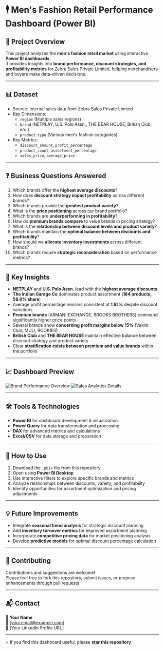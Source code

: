 # 🕴️ Men's Fashion Retail Performance Dashboard (Power BI)

## 📌 Project Overview
This project analyzes the **men's fashion retail market** using interactive **Power BI dashboards**.  
It provides insights into **brand performance, discount strategies, and profitability metrics** for Zebra Sales Private Limited, helping merchandisers and buyers make data-driven decisions.

---

## 📊 Dataset
- Source: Internal sales data from Zebra Sales Private Limited
- Key Dimensions:
  - `region` (Multiple sales regions)
  - `brand` (NETPLAY, U.S. Polo Assn., THE BEAR HOUSE, British Club, etc.)
  - `product_type` (Various men's fashion categories)
- Key Metrics:
  - `discount_amount`, `profit_percentage`
  - `product_count`, `assortment_percentage`
  - `sales_price`, `average_price`

---

## ❓ Business Questions Answered
1. Which brands offer the **highest average discounts**?  
2. How does **discount strategy impact profitability** across different brands?  
3. Which brands provide the **greatest product variety**?  
4. What is the **price positioning** across our brand portfolio?  
5. Which brands are **underperforming in profitability**?  
6. How do **premium brands compare** to value brands in pricing strategy?  
7. What is the **relationship between discount levels and product variety**?  
8. Which brands maintain the **optimal balance between discounts and profitability**?  
9. How should we **allocate inventory investments** across different brands?  
10. Which brands require **strategic reconsideration** based on performance metrics?

---

## 🔑 Key Insights
- **NETPLAY** and **U.S. Polo Assn.** lead with the **highest average discounts**  
- **The Indian Garage Co** dominates product assortment (**184 products, 58.6% share**)  
- Average profit percentage remains consistent at **1.81%** despite discount variations  
- **Premium brands** (ARMANI EXCHANGE, BROOKS BROTHERS) command significantly higher price points  
- Several brands show **concerning profit margins below 15%** (Vakim Club, MULI, ROOKIES)  
- **British Club** and **THE BEAR HOUSE** maintain effective balance between discount strategy and product variety  
- Clear **stratification exists between premium and value brands** within the portfolio

---

## 📈 Dashboard Preview
![Brand Performance Overview](images/Screenshot-2025-09-20-at-9-35-34-PM.png)
![Sales Analytics Details](images/Screenshot-2025-09-20-at-6-06-54-PM.png)

---

## 🛠️ Tools & Technologies
- **Power BI** for dashboard development & visualization  
- **Power Query** for data transformation and processing  
- **DAX** for advanced metrics and calculations  
- **Excel/CSV** for data storage and preparation

---

## 🚀 How to Use
1. Download the `.pbix` file from this repository  
2. Open using **Power BI Desktop**  
3. Use interactive filters to explore specific brands and metrics  
4. Analyze relationships between discounts, variety, and profitability  
5. Identify opportunities for assortment optimization and pricing adjustments

---

## 💡 Future Improvements
- Integrate **seasonal trend analysis** for strategic discount planning  
- Add **inventory turnover metrics** for improved assortment planning  
- Incorporate **competitive pricing data** for market positioning analysis  
- Develop **predictive models** for optimal discount percentage calculation

---

## 🤝 Contributing
Contributions and suggestions are welcome!  
Please feel free to fork this repository, submit issues, or propose enhancements through pull requests

---

## 📬 Contact
👤 **Your Name**  
📧 [your.email@example.com]  
🔗 [Your LinkedIn Profile URL]  

---
⭐ If you find this dashboard useful, please **star this repository**

